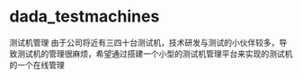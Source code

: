 # dada_testmachines
测试机管理
由于公司将近有三四十台测试机，技术研发与测试的小伙伴较多，导致测试机的管理很麻烦，希望通过搭建一个小型的测试机管理平台来实现的测试机的一个在线管理
